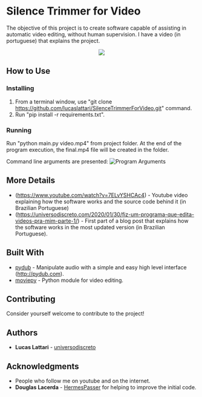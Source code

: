 # Silence Trimmer for Video

The objective of this project is to create software capable of assisting in automatic video editing, without human supervision. I have a video (in portuguese) that explains the project.

<p align="center">
  <a href="https://youtu.be/7ELvYSHCAc4"><img src="https://img.youtube.com/vi/7ELvYSHCAc4/maxresdefault.jpg"></a>
</p>

## How to Use

### Installing

1. From a terminal window, use "git clone https://github.com/lucaslattari/SilenceTrimmerForVideo.git" command.
2. Run "pip install -r requirements.txt".

### Running

Run "python main.py video.mp4" from project folder. At the end of the program execution, the final.mp4 file will be created in the folder.

Command line arguments are presented:
![Program Arguments](https://universodiscreto.com/images/arguments.png)

## More Details

* (https://www.youtube.com/watch?v=7ELvYSHCAc4) - Youtube video explaining how the software works and the source code behind it (in Brazilian Portuguese)
* (https://universodiscreto.com/2020/01/30/fiz-um-programa-que-edita-videos-pra-mim-parte-1/) - First part of a blog post that explains how the software works in the most updated version (in Brazilian Portuguese).

## Built With

* [pydub](https://github.com/jiaaro/pydub) - Manipulate audio with a simple and easy high level interface (http://pydub.com).
* [moviepy](https://zulko.github.io/moviepy/) - Python module for video editing.

## Contributing

Consider yourself welcome to contribute to the project!

## Authors

* **Lucas Lattari** - [universodiscreto](https://github.com/lucaslattari)

## Acknowledgments

* People who follow me on youtube and on the internet.
* **Douglas Lacerda** - [HermesPasser](https://github.com/HermesPasser) for helping to improve the initial code.
